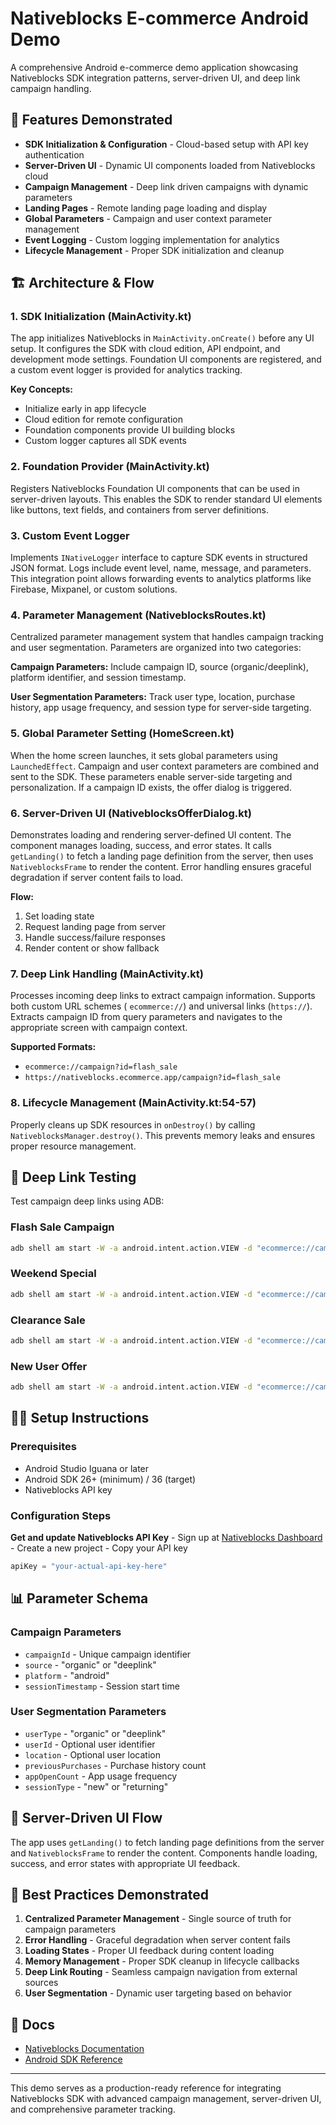 # Nativeblocks E-commerce Android Demo

A comprehensive Android e-commerce demo application showcasing Nativeblocks SDK integration
patterns, server-driven UI, and deep link campaign handling.

## 🎯 Features Demonstrated

- **SDK Initialization & Configuration** - Cloud-based setup with API key authentication
- **Server-Driven UI** - Dynamic UI components loaded from Nativeblocks cloud
- **Campaign Management** - Deep link driven campaigns with dynamic parameters
- **Landing Pages** - Remote landing page loading and display
- **Global Parameters** - Campaign and user context parameter management
- **Event Logging** - Custom logging implementation for analytics
- **Lifecycle Management** - Proper SDK initialization and cleanup

## 🏗️ Architecture & Flow

### 1. SDK Initialization (MainActivity.kt)

The app initializes Nativeblocks in `MainActivity.onCreate()` before any UI setup. It configures the
SDK with cloud edition, API endpoint, and development mode settings. Foundation UI components are
registered, and a custom event logger is provided for analytics tracking.

**Key Concepts:**

- Initialize early in app lifecycle
- Cloud edition for remote configuration
- Foundation components provide UI building blocks
- Custom logger captures all SDK events

### 2. Foundation Provider (MainActivity.kt)

Registers Nativeblocks Foundation UI components that can be used in server-driven layouts. This
enables the SDK to render standard UI elements like buttons, text fields, and containers from server
definitions.

### 3. Custom Event Logger

Implements `INativeLogger` interface to capture SDK events in structured JSON format. Logs include
event level, name, message, and parameters. This integration point allows forwarding events to
analytics platforms like Firebase, Mixpanel, or custom solutions.

### 4. Parameter Management (NativeblocksRoutes.kt)

Centralized parameter management system that handles campaign tracking and user segmentation.
Parameters are organized into two categories:

**Campaign Parameters:** Include campaign ID, source (organic/deeplink), platform identifier, and
session timestamp.

**User Segmentation Parameters:** Track user type, location, purchase history, app usage frequency,
and session type for server-side targeting.

### 5. Global Parameter Setting (HomeScreen.kt)

When the home screen launches, it sets global parameters using `LaunchedEffect`. Campaign and user
context parameters are combined and sent to the SDK. These parameters enable server-side targeting
and personalization. If a campaign ID exists, the offer dialog is triggered.

### 6. Server-Driven UI (NativeblocksOfferDialog.kt)

Demonstrates loading and rendering server-defined UI content. The component manages loading,
success, and error states. It calls `getLanding()` to fetch a landing page definition from the
server, then uses `NativeblocksFrame` to render the content. Error handling ensures graceful
degradation if server content fails to load.

**Flow:**

1. Set loading state
2. Request landing page from server
3. Handle success/failure responses
4. Render content or show fallback

### 7. Deep Link Handling (MainActivity.kt)

Processes incoming deep links to extract campaign information. Supports both custom URL schemes (
`ecommerce://`) and universal links (`https://`). Extracts campaign ID from query parameters and
navigates to the appropriate screen with campaign context.

**Supported Formats:**

- `ecommerce://campaign?id=flash_sale`
- `https://nativeblocks.ecommerce.app/campaign?id=flash_sale`

### 8. Lifecycle Management (MainActivity.kt:54-57)

Properly cleans up SDK resources in `onDestroy()` by calling `NativeblocksManager.destroy()`. This
prevents memory leaks and ensures proper resource management.

## 🔗 Deep Link Testing

Test campaign deep links using ADB:

### Flash Sale Campaign

```bash
adb shell am start -W -a android.intent.action.VIEW -d "ecommerce://campaign?id=flash_sale" io.nativeblocks.nativeblocks.ecommerce
```

### Weekend Special

```bash
adb shell am start -W -a android.intent.action.VIEW -d "ecommerce://campaign?id=weekend" io.nativeblocks.nativeblocks.ecommerce
```

### Clearance Sale

```bash
adb shell am start -W -a android.intent.action.VIEW -d "ecommerce://campaign?id=clearance" io.nativeblocks.nativeblocks.ecommerce
```

### New User Offer

```bash
adb shell am start -W -a android.intent.action.VIEW -d "ecommerce://campaign?id=new_user" io.nativeblocks.nativeblocks.ecommerce
```

## 🏃‍♂️ Setup Instructions

### Prerequisites

- Android Studio Iguana or later
- Android SDK 26+ (minimum) / 36 (target)
- Nativeblocks API key

### Configuration Steps

**Get and update Nativeblocks API Key**
    - Sign up at [Nativeblocks Dashboard](https://dashboard.nativeblocks.io)
    - Create a new project
    - Copy your API key
   ```kotlin
   apiKey = "your-actual-api-key-here"
   ```

## 📊 Parameter Schema

### Campaign Parameters

- `campaignId` - Unique campaign identifier
- `source` - "organic" or "deeplink"
- `platform` - "android"
- `sessionTimestamp` - Session start time

### User Segmentation Parameters

- `userType` - "organic" or "deeplink"
- `userId` - Optional user identifier
- `location` - Optional user location
- `previousPurchases` - Purchase history count
- `appOpenCount` - App usage frequency
- `sessionType` - "new" or "returning"

## 🎨 Server-Driven UI Flow

The app uses `getLanding()` to fetch landing page definitions from the server and
`NativeblocksFrame` to render the content. Components handle loading, success, and error states with
appropriate UI feedback.

## 🔧 Best Practices Demonstrated

1. **Centralized Parameter Management** - Single source of truth for campaign parameters
2. **Error Handling** - Graceful degradation when server content fails
3. **Loading States** - Proper UI feedback during content loading
4. **Memory Management** - Proper SDK cleanup in lifecycle callbacks
5. **Deep Link Routing** - Seamless campaign navigation from external sources
6. **User Segmentation** - Dynamic user targeting based on behavior

## 📖 Docs

- [Nativeblocks Documentation](https://nativeblocks.io/docs/get-started/introduction/)
- [Android SDK Reference](https://nativeblocks.io/references/android/core/intro/)

---

This demo serves as a production-ready reference for integrating Nativeblocks SDK with advanced
campaign management, server-driven UI, and comprehensive parameter tracking.